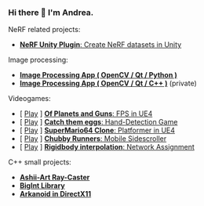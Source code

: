 ### Hi there 👋 I'm Andrea.

NeRF related projects:
- [**NeRF Unity Plugin**: Create NeRF datasets in Unity](https://github.com/AndreaMas/nerf-dataset-creator-plugin)

Image processing:
- [**Image Processing App ( OpenCV / Qt / Python )**](https://github.com/AndreaMas/pyImageProc)
- [**Image Processing App ( OpenCV / Qt / C++ )**](https://github.com/AndreaMas/ImgProcCppQtCvFlow.git) (private)

Videogames:
- [ [Play](https://fraffer.itch.io/of-planets-and-guns) ] [**Of Planets and Guns**: FPS in UE4](https://gitlab.com/bug-society/of-planets-and-guns/-/tree/master)
- [ [Play](https://aramas.itch.io/catch-them-eggs) ] [**Catch them eggs**: Hand-Detection Game](https://github.com/AndreaMas/HCI_Project)
- [ [Play](https://aramas.itch.io/unreal-engine-platformer-game-engine-assignment) ] [**SuperMario64 Clone**: Platformer in UE4](https://gitlab.com/masciulliandrea96/gameengineproj)
- [ [Play](https://ecchi-sensei.itch.io/chubby-runners) ] [**Chubby Runners**: Mobile Sidescroller](https://github.com/Martiriak/Stickman-Project)
- [ [Play](https://aramas.itch.io/network-transform-sync-test) ] [**Rigidbody interpolation**: Network Assignment](https://github.com/AndreaMas/rb-interpolation)

C++ small projects:
- [**Ashii-Art Ray-Caster**](https://github.com/AndreaMas/cpp-basic-raytracer)
- [**BigInt Library**](https://github.com/AndreaMas/big-int-lib-cpp)
- [**Arkanoid in DirectX11**](https://github.com/AndreaMas/graphics-homework-directx-arkanoid)
    


<!--

- Website : [Work in progress]

**AndreaMas/AndreaMas** is a ✨ _special_ ✨ repository because its `README.md` (this file) appears on your GitHub profile.

Here are some ideas to get you started:

- 🔭 I’m currently working on ...
- 🌱 I’m currently learning ...
- 👯 I’m looking to collaborate on ...
- 🤔 I’m looking for help with ...
- 💬 Ask me about ...
- 📫 How to reach me: ...
- 😄 Pronouns: ...
- ⚡ Fun fact: ...
-->
